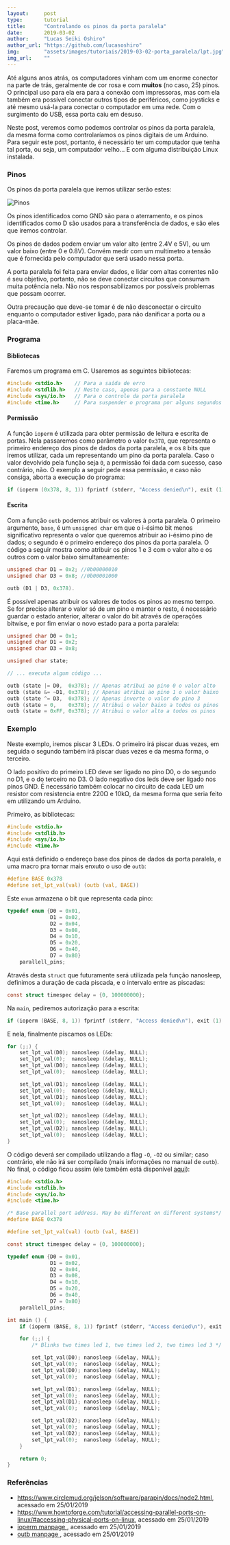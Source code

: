 ```yaml
---
layout:     post
type:       tutorial
title:      "Controlando os pinos da porta paralela"
date:       2019-03-02
author:     "Lucas Seiki Oshiro"
author_url: "https://github.com/lucasoshiro"
img:        "assets/images/tutoriais/2019-03-02-porta_paralela/lpt.jpg"
img_url:    ""
---
```


Até alguns anos atrás, os computadores vinham com um enorme conector na parte de
trás, geralmente de cor rosa e com **muitos** (no caso, 25) pinos. O principal
uso para ela era para a conexão com impressoras, mas com ela também era possível
conectar outros tipos de periféricos, como joysticks e até mesmo usá-la para
conectar o computador em uma rede. Com o surgimento do USB, essa porta caiu em
desuso.

Neste post, veremos como podemos controlar os pinos da porta paralela, da mesma
forma como controlaríamos os pinos digitais de um Arduino. Para seguir este
post, portanto, é necessário ter um computador que tenha tal porta, ou seja, um
computador velho... E com alguma distribuição Linux instalada.

### Pinos

Os pinos da porta paralela que iremos utilizar serão estes:

![Pinos]({{site.baseurl}}/assets/images/tutoriais/2019-03-02-porta_paralela/pinout.png)

Os pinos identificados como GND são para o aterramento, e os pinos identificados
como D são usados para a transferência de dados, e são eles que iremos controlar.

Os pinos de dados podem enviar um valor alto (entre 2.4V e 5V), ou um valor
baixo (entre 0 e 0.8V). Convém medir com um multímetro a tensão que é fornecida
pelo computador que será usado nessa porta.

A porta paralela foi feita para enviar dados, e lidar com altas correntes não é
seu objetivo, portanto, não se deve conectar circuitos que consumam muita
potência nela. Não nos responsabilizamos por possíveis problemas que possam
ocorrer.

Outra precaução que deve-se tomar é de não desconectar o circuito enquanto o
computador estiver ligado, para não danificar a porta ou a placa-mãe.

### Programa

#### Bibliotecas

Faremos um programa em C. Usaremos as seguintes bibliotecas:

~~~ c
#include <stdio.h>    // Para a saída de erro
#include <stdlib.h>   // Neste caso, apenas para a constante NULL
#include <sys/io.h>   // Para o controle da porta paralela
#include <time.h>     // Para suspender o programa por alguns segundos
~~~

#### Permissão

A função `ioperm` é utilizada para obter permissão de leitura e escrita de
portas. Nela passaremos como parâmetro o valor `0x378`, que representa o
primeiro endereço dos pinos de dados da porta paralela, e os `8` bits que iremos
utilizar, cada um representando um pino da porta paralela. Caso o valor
devolvido pela função seja `0`, a permissão foi dada com sucesso, caso
contrário, não. O exemplo a seguir pede essa permissão, e caso não consiga,
aborta a execução do programa:

~~~ c
if (ioperm (0x378, 8, 1)) fprintf (stderr, "Access denied\n"), exit (1);
~~~

#### Escrita

Com a função `outb` podemos atribuir os valores à porta paralela. O primeiro
argumento, `base`, é um `unsigned char` em que o i-ésimo bit menos significativo
representa o valor que queremos atribuir ao i-ésimo pino de dados; o segundo é o
primeiro endereço dos pinos da porta paralela. O código a seguir mostra como
atribuir os pinos 1 e 3 com o valor alto e os outros com o valor baixo
simultaneamente:

~~~ c
unsigned char D1 = 0x2; //0b00000010
unsigned char D3 = 0x8; //0b00001000

outb (D1 | D3, 0x378).
~~~

É possível apenas atribuir os valores de todos os pinos ao mesmo tempo. Se for
preciso alterar o valor só de um pino e manter o resto, é necessário guardar o
estado anterior, alterar o valor do bit através de operações bitwise, e por fim
enviar o novo estado para a porta paralela:

~~~ c
unsigned char D0 = 0x1;
unsigned char D1 = 0x2;
unsigned char D3 = 0x8;

unsigned char state;

// ... executa algum código ...

outb (state |= D0,  0x378); // Apenas atribui ao pino 0 o valor alto
outb (state &= ~D1, 0x378); // Apenas atribui ao pino 1 o valor baixo
outb (state ^= D3,  0x378); // Apenas inverte o valor do pino 3
outb (state = 0,    0x378); // Atribui o valor baixo a todos os pinos
outb (state = 0xFF, 0x378); // Atribui o valor alto a todos os pinos
~~~

### Exemplo
Neste exemplo, iremos piscar 3 LEDs. O primeiro irá piscar duas vezes, em
seguida o segundo também irá piscar duas vezes e da mesma forma, o terceiro.

O lado positivo do primeiro LED deve ser ligado no pino D0, o do segundo no D1,
e o do terceiro no D3. O lado negativo dos leds deve ser ligado nos pinos GND. É
necessário também colocar no circuito de cada LED um resistor com resistencia
entre 220Ω e 10kΩ, da mesma forma que seria feito em utilizando um
Arduino.

Primeiro, as bibliotecas:

~~~ c
#include <stdio.h>
#include <stdlib.h>
#include <sys/io.h>
#include <time.h>
~~~

Aqui está definido o endereço base dos pinos de dados da porta paralela, e uma
macro pra tornar mais enxuto o uso de `outb`:

~~~ c
#define BASE 0x378
#define set_lpt_val(val) (outb (val, BASE))
~~~

Este `enum` armazena o bit que representa cada pino:

~~~ c
typedef enum {D0 = 0x01,
              D1 = 0x02,
              D2 = 0x04,
              D3 = 0x08,
              D4 = 0x10,
              D5 = 0x20,
              D6 = 0x40,
              D7 = 0x80}
    parallell_pins;
~~~

Através desta `struct` que futuramente será utilizada pela função
nanosleep, definimos a duração de cada piscada, e o intervalo entre as piscadas:

~~~ c
const struct timespec delay = {0, 100000000};
~~~

Na `main`, pediremos autorização para a escrita:

~~~ c
if (ioperm (BASE, 8, 1)) fprintf (stderr, "Access denied\n"), exit (1);
~~~

E nela, finalmente piscamos os LEDs:
~~~ c
for (;;) {
    set_lpt_val(D0); nanosleep (&delay, NULL);
    set_lpt_val(0);  nanosleep (&delay, NULL);
    set_lpt_val(D0); nanosleep (&delay, NULL);
    set_lpt_val(0);  nanosleep (&delay, NULL);

    set_lpt_val(D1); nanosleep (&delay, NULL);
    set_lpt_val(0);  nanosleep (&delay, NULL);
    set_lpt_val(D1); nanosleep (&delay, NULL);
    set_lpt_val(0);  nanosleep (&delay, NULL);

    set_lpt_val(D2); nanosleep (&delay, NULL);
    set_lpt_val(0);  nanosleep (&delay, NULL);
    set_lpt_val(D2); nanosleep (&delay, NULL);
    set_lpt_val(0);  nanosleep (&delay, NULL);
}
~~~

O código deverá ser compilado utilizando a flag `-O`, `-O2` ou similar; caso
contrário, ele não irá ser compilado (mais informações no manual de `outb`). No
final, o código ficou assim (ele também está disponível
[aqui](https://github.com/lucasoshiro/parallel_port_blink)):

~~~ c
#include <stdio.h>
#include <stdlib.h>
#include <sys/io.h>
#include <time.h>

/* Base parallel port address. May be different on different systems*/
#define BASE 0x378

#define set_lpt_val(val) (outb (val, BASE))

const struct timespec delay = {0, 100000000};

typedef enum {D0 = 0x01,
              D1 = 0x02,
              D2 = 0x04,
              D3 = 0x08,
              D4 = 0x10,
              D5 = 0x20,
              D6 = 0x40,
              D7 = 0x80}
    parallell_pins;

int main () {
    if (ioperm (BASE, 8, 1)) fprintf (stderr, "Access denied\n"), exit (1);

    for (;;) {
        /* Blinks two times led 1, two times led 2, two times led 3 */

        set_lpt_val(D0); nanosleep (&delay, NULL);
        set_lpt_val(0);  nanosleep (&delay, NULL);
        set_lpt_val(D0); nanosleep (&delay, NULL);
        set_lpt_val(0);  nanosleep (&delay, NULL);

        set_lpt_val(D1); nanosleep (&delay, NULL);
        set_lpt_val(0);  nanosleep (&delay, NULL);
        set_lpt_val(D1); nanosleep (&delay, NULL);
        set_lpt_val(0);  nanosleep (&delay, NULL);

        set_lpt_val(D2); nanosleep (&delay, NULL);
        set_lpt_val(0);  nanosleep (&delay, NULL);
        set_lpt_val(D2); nanosleep (&delay, NULL);
        set_lpt_val(0);  nanosleep (&delay, NULL);
    }

    return 0;
}
~~~


### Referências

- <a href="https://www.circlemud.org/jelson/software/parapin/docs/node2.html">https://www.circlemud.org/jelson/software/parapin/docs/node2.html</a>, acessado em 25/01/2019
- <a href="https://www.howtoforge.com/tutorial/accessing-parallel-ports-on-linux/#accessing-physical-ports-on-linux">https://www.howtoforge.com/tutorial/accessing-parallel-ports-on-linux/#accessing-physical-ports-on-linux</a>,
  acessado em 25/01/2019
- <a href="http://man7.org/linux/man-pages/man2/ioperm.2.html"> ioperm manpage
  </a>, acessado em 25/01/2019
- <a href="http://man7.org/linux/man-pages/man2/outb.2.html"> outb manpage </a>,
  acessado em 25/01/2019
  
<script>
document.querySelectorAll('pre.highlight').
    forEach(pre=>pre.classList.add('prettyprint'));
	
</script>
